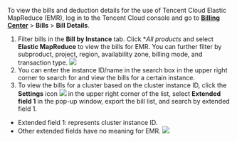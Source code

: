 To view the bills and deduction details for the use of Tencent Cloud Elastic MapReduce (EMR), log in to the Tencent Cloud console and go to **[Billing Center](https://console.cloud.tencent.com/expense/overview)** > **Bills** > **Bill Details**.
1. Filter bills in the **Bill by Instance** tab. Click **All products* and select **Elastic MapReduce** to view the bills for EMR. You can further filter by subproduct, project, region, availability zone, billing mode, and transaction type.
![](https://staticintl.cloudcachetci.com/yehe/backend-news/CXBp014_%E5%9B%BD%E9%99%8592.png)
2. You can enter the instance ID/name in the search box in the upper right corner to search for and view the bills for a certain instance.
3. To view the bills for a cluster based on the cluster instance ID, click the **Settings** icon ![](https://main.qcloudimg.com/raw/dd058e9e63fe9cbcfe49276f4f55dd8d.png) in the upper right corner of the list, select **Extended field 1** in the pop-up window, export the bill list, and search by extended field 1.
 - Extended field 1: represents cluster instance ID.
 - Other extended fields have no meaning for EMR. 
  ![](https://staticintl.cloudcachetci.com/yehe/backend-news/ePh8865_%E5%9B%BD%E9%99%8595.png)
